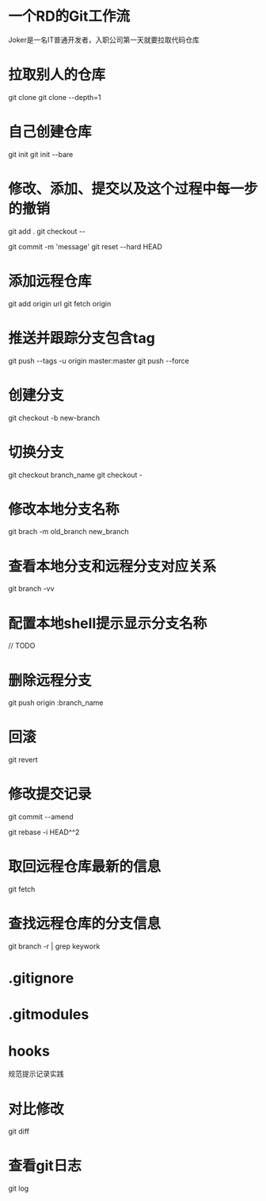 # 一个RD的Git工作流

Joker是一名IT普通开发者，入职公司第一天就要拉取代码仓库

# 拉取别人的仓库

git clone 
git clone --depth=1

# 自己创建仓库

git init
git init --bare

# 修改、添加、提交以及这个过程中每一步的撤销

git add .
git checkout -- 

git commit -m 'message'
git reset --hard HEAD

# 添加远程仓库

git add origin url
git fetch origin

# 推送并跟踪分支包含tag

git push --tags -u origin master:master
git push --force 

# 创建分支

git checkout -b new-branch

# 切换分支

git checkout branch_name
git checkout -

# 修改本地分支名称

git brach -m old_branch new_branch

# 查看本地分支和远程分支对应关系

git branch -vv

# 配置本地shell提示显示分支名称

// TODO

# 删除远程分支

git push origin :branch_name

# 回滚

git revert

# 修改提交记录

git commit --amend 

git rebase -i HEAD^^2

# 取回远程仓库最新的信息

git fetch 

# 查找远程仓库的分支信息

git branch -r | grep keywork

# .gitignore

# .gitmodules

# hooks

规范提示记录实践

# 对比修改

git diff

# 查看git日志

git log


